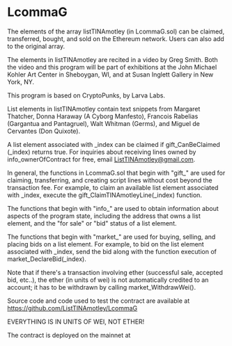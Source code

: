 # LcommaG


The elements of the array listTINAmotley (in LcommaG.sol) can be claimed, 
transferred, bought, and sold on the Ethereum network. 
Users can also add to the original array.

The elements in listTINAmotley are recited in a video
by Greg Smith. Both the video and this program will be part of
exhibitions at the John Michael Kohler Art Center in
Sheboygan, WI, and at Susan Inglett Gallery in New York, NY.

This program is based on CryptoPunks, by Larva Labs.

List elements in listTINAmotley contain text snippets from 
Margaret Thatcher, Donna Haraway (A Cyborg Manfesto), Francois 
Rabelias (Gargantua and Pantagruel), Walt Whitman (Germs), and 
Miguel de Cervantes (Don Quixote).

A list element associated with \_index can be claimed if 
gift_CanBeClaimed (\_index) returns true. For inquiries
about receiving lines owned by info_ownerOfContract for free, 
email ListTINAmotley@gmail.com. 

In general, the functions in LcommaG.sol that begin with "gift_" are used for 
claiming, transferring, and creating script lines without cost beyond 
the transaction fee. For example, to claim an available list element 
associated with \_index, execute the gift_ClaimTINAmotleyLine(\_index) 
function.

The functions that begin with "info_" are used to obtain information 
about aspects of the program state, including the address that owns 
a list element, and the "for sale" or "bid" status of a list element. 

The functions that begin with "market_" are used for buying, selling, and
placing bids on a list element. For example, to bid on the list element
associated with \_index, send the bid along with
the function execution of market_DeclareBid(\_index).

Note that if there's a transaction involving ether (successful sale, 
accepted bid, etc..), the ether (in units of wei) is not
automatically credited to an account; it has to be withdrawn by
calling market_WithdrawWei().

Source code and code used to test the contract are available at 
https://github.com/ListTINAmotley/LcommaG

EVERYTHING IS IN UNITS OF WEI, NOT ETHER!

The contract is deployed on the mainnet 
at 
